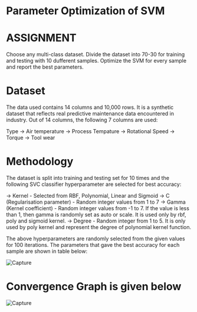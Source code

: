 # Parameter Optimization of SVM

# ASSIGNMENT
Choose any multi-class dataset. Divide the dataset into 70-30 for training and testing with 10 dufferent samples. Optimize the SVM for every sample and report the best parameters.

# Dataset
The data used contains 14 columns and 10,000 rows. It is a synthetic dataset that reflects real predictive maintenance data encountered in industry. Out of 14 columns, the following 7 columns are used:

Type
-> Air temperature
-> Process Tempature
-> Rotational Speed
-> Torque
-> Tool wear

# Methodology
The dataset is split into training and testing set for 10 times and the following SVC classifier hyperparameter are selected for best accuracy:

-> Kernel - Selected from RBF, Polynomial, Linear and Sigmoid
-> C (Regularisation parameter) - Random integer values from 1 to 7
-> Gamma (Kernel coefficient) - Random integer values from -1 to 7. If the value is less than 1, then gamma is randomly set as auto or scale. It is used only by rbf,                                     poly and sigmoid kernel.
-> Degree - Random integer from 1 to 5. It is only used by poly kernel and represent the degree of polynomial kernel function.

The above hyperparameters are randomly selected from the given values for 100 iterations. The parameters that gave the best accuracy for each sample are shown in table below:

![Capture](https://user-images.githubusercontent.com/84433199/233135079-b3c22873-209b-4a22-a7be-bb28e67404a8.JPG)

# Convergence Graph is given below

![Capture](https://user-images.githubusercontent.com/84433199/233135580-952eb743-b5b4-4a01-8c8b-4ec593c0f7ef.JPG)
